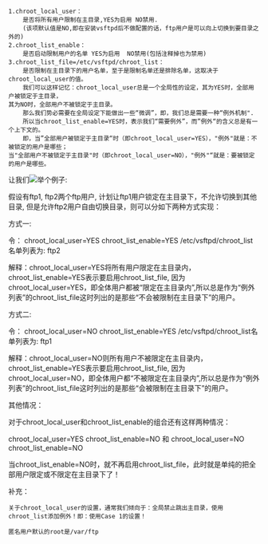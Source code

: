     1.chroot_local_user：
    	是否将所有用户限制在主目录,YES为启用 NO禁用.
    	(该项默认值是NO,即在安装vsftpd后不做配置的话，ftp用户是可以向上切换到要目录之外的)
    2.chroot_list_enable：
    	是否启动限制用户的名单 YES为启用  NO禁用(包括注释掉也为禁用)
    3.chroot_list_file=/etc/vsftpd/chroot_list：
    	是否限制在主目录下的用户名单，至于是限制名单还是排除名单，这取决于chroot_local_user的值。
    	我们可以这样记忆：chroot_local_user总是一个全局性的设定，其为YES时，全部用户被锁定于主目录，
    其为NO时，全部用户不被锁定于主目录。
    	那么我们势必需要在全局设定下能做出一些“微调”，即，我们总是需要一种“例外机制".
    	所以当chroot_list_enable=YES时，表示我们“需要例外”，而”例外“的含义总是有一个上下文的。
    	即，当”全部用户被锁定于主目录“时（即chroot_local_user=YES），"例外"就是：不被锁定的用户是哪些；
    当"全部用户不被锁定于主目录"时（即chroot_local_user=NO），"例外"“就是：要被锁定的用户是哪些。



让我们![](C:\Users\ftibw\Desktop\dev\ftibw_git\archive\ftp\vsftp_chroot.jpg)举个例子:

假设有ftp1, ftp2两个ftp用户, 计划让ftp1用户锁定在主目录下，不允许切换到其他目录, 但是允许ftp2用户自由切换目录，则可以分如下两种方式实现：

方式一:

令：
chroot_local_user=YES
chroot_list_enable=YES
/etc/vsftpd/chroot_list名单列表为:
ftp2

解释：chroot_local_user=YES将所有用户限定在主目录内，chroot_list_enable=YES表示要启用chroot_list_file, 因为chroot_local_user=YES，即全体用户都被“限定在主目录内”,所以总是作为“例外列表”的chroot_list_file这时列出的是那些“不会被限制在主目录下”的用户。

方式二:

令：
chroot_local_user=NO
chroot_list_enable=YES
/etc/vsftpd/chroot_list名单列表为:
ftp1

解释：chroot_local_user=NO则所有用户不被限定在主目录内，chroot_list_enable=YES表示要启用chroot_list_file, 因为chroot_local_user=NO，即全体用户都“不被限定在主目录内”,所以总是作为“例外列表”的chroot_list_file这时列出的是那些“会被限制在主目录下”的用户。


其他情况：


对于chroot_local_user和chroot_list_enable的组合还有这样两种情况：


chroot_local_user=YES
chroot_list_enable=NO
和
chroot_local_user=NO
chroot_list_enable=NO

当chroot_list_enable=NO时，就不再启用chroot_list_file，此时就是单纯的把全部用户限定或不限定在主目录下了！

补充：

    关于chroot_local_user的设置，通常我们倾向于：全局禁止跳出主目录，使用chroot_list添加例外！即：使用Case 1的设置！
    
    匿名用户默认的root是/var/ftp
